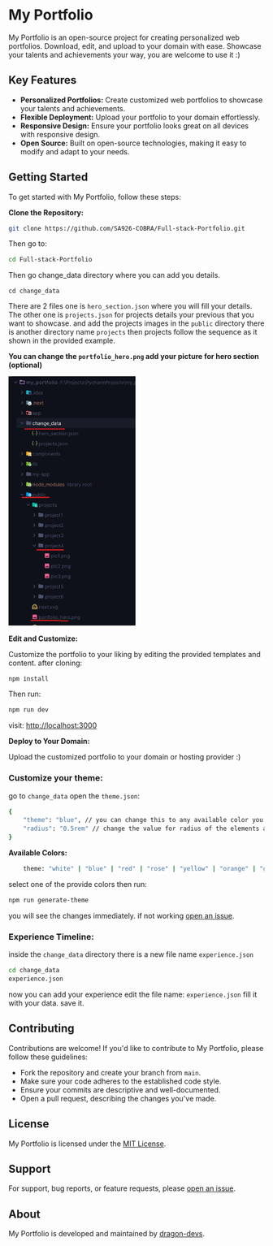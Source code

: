 # My Portfolio

My Portfolio is an open-source project for creating personalized web portfolios. Download, edit, and upload to your domain 
with ease. Showcase your talents and achievements your way, you are welcome to use it :)

## Key Features

- **Personalized Portfolios:** Create customized web portfolios to showcase your talents and achievements.
- **Flexible Deployment:** Upload your portfolio to your domain effortlessly.
- **Responsive Design:** Ensure your portfolio looks great on all devices with responsive design.
- **Open Source:** Built on open-source technologies, making it easy to modify and adapt to your needs.

## Getting Started

To get started with My Portfolio, follow these steps:

**Clone the Repository:**
```bash
git clone https://github.com/SA926-COBRA/Full-stack-Portfolio.git
```
Then go to: 
```bash
cd Full-stack-Portfolio
```
Then go change_data directory where you can add you details.
```
cd change_data
```
There are 2 files one is `hero_section.json` where you will fill your details.
The other one is `projects.json` for projects details your previous that you want to showcase.
and add the projects images in the `public` directory there is another directory name `projects` then projects follow 
the sequence as it shown in the provided example.

**You can change the `portfolio_hero.png` add your picture for hero section (optional)**

<img width=250 src="public/README.png" alt="Readme.png">

**Edit and Customize:**

Customize the portfolio to your liking by editing the provided templates and content. after cloning:
```bash
npm install
```
Then run:
```bash
npm run dev
```
visit: [http://localhost:3000](http://localhost:3000)


**Deploy to Your Domain:**

Upload the customized portfolio to your domain or hosting provider :)

### Customize your theme:
go to `change_data` open the `theme.json`:
```bash
{
    "theme": "blue", // you can change this to any available color you want.
    "radius": "0.5rem" // change the value for radius of the elements as you want.
}
```
**Available Colors:**
```bash
    theme: "white" | "blue" | "red" | "rose" | "yellow" | "orange" | "green" | "purple",
```
select one of the provide colors then run:
```bash
npm run generate-theme
```
you will see the changes immediately. if not working [open an issue](https://github.com/SA926-COBRA/Full-stack-Portfolio/issues).

### Experience Timeline:
inside the `change_data` directory there is a new file name `experience.json`
```bash
cd change_data
experience.json
```
now you can add your experience edit the file name: `experience.json` fill it with your data. save it.
## Contributing

Contributions are welcome! If you'd like to contribute to My Portfolio, please follow these guidelines:

- Fork the repository and create your branch from `main`.
- Make sure your code adheres to the established code style.
- Ensure your commits are descriptive and well-documented.
- Open a pull request, describing the changes you've made.

## License

My Portfolio is licensed under the [MIT License](LICENSE).

## Support

For support, bug reports, or feature requests, please [open an issue](https://github.com/SA926-COBRA/Full-stack-Portfolio/issues).

## About

My Portfolio is developed and maintained by [dragon-devs](https://dragon-devs.vercel.app).